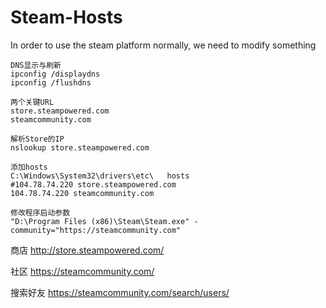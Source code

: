 # Steam-Hosts
In order to use the steam platform normally, we need to modify something

```
DNS显示与刷新
ipconfig /displaydns
ipconfig /flushdns
```
```
两个关键URL
store.steampowered.com
steamcommunity.com
```
```
解析Store的IP
nslookup store.steampowered.com
``` 
```
添加hosts
C:\Windows\System32\drivers\etc\   hosts
#104.78.74.220 store.steampowered.com
104.78.74.220 steamcommunity.com
```
```
修改程序启动参数
"D:\Program Files (x86)\Steam\Steam.exe" -community="https://steamcommunity.com"
```

商店 http://store.steampowered.com/

社区 https://steamcommunity.com/

搜索好友 https://steamcommunity.com/search/users/
